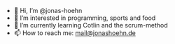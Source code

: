 - 👋 Hi, I’m @jonas-hoehn
- 👀 I’m interested in programming, sports and food
- 🌱 I’m currently learning Cotlin and the scrum-method
- 📫 How to reach me: mail@jonashoehn.de

<!---
jonas-hoehn/jonas-hoehn is a ✨ special ✨ repository because its `README.md` (this file) appears on your GitHub profile.
You can click the Preview link to take a look at your changes.
--->

